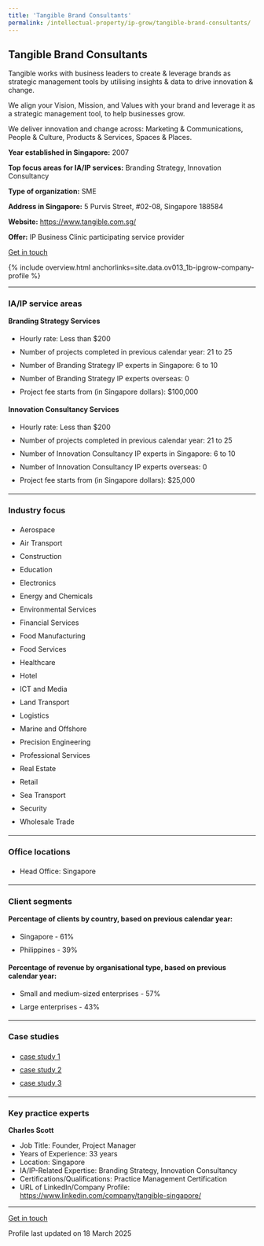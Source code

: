 ```yaml
---
title: 'Tangible Brand Consultants'
permalink: /intellectual-property/ip-grow/tangible-brand-consultants/
---
```


## Tangible Brand Consultants

Tangible works with business leaders to create & leverage brands as strategic management tools by utilising insights & data to drive innovation & change.

We align your Vision, Mission, and Values with your brand and leverage it as a strategic management tool, to help businesses grow.

We deliver innovation and change across: Marketing & Communications, People & Culture, Products & Services, Spaces & Places.

<b>Year established in Singapore:</b> 2007

<b>Top focus areas for IA/IP services:</b> Branding Strategy, Innovation Consultancy

<b>Type of organization:</b> SME

<b>Address in Singapore:</b> 5 Purvis Street, #02-08, Singapore 188584

<b>Website:</b> <a href='https://www.tangible.com.sg/'>https://www.tangible.com.sg/</a>

<b>Offer:</b> IP Business Clinic participating service provider

<a class='btn' href='https://form.gov.sg/683d9e0219a02aedb8e4bfa8' target='_blank' rel='noopener'>Get in touch</a>

{% include overview.html anchorlinks=site.data.ov013_1b-ipgrow-company-profile %}

---
<a name='ip-related-service-areas'></a>
### IA/IP service areas

**Branding Strategy Services**

<ul>
<li style='line-height: 27px; margin: 0px 0px !important'>Hourly rate:  Less than $200</li>
<li style='line-height: 27px; margin: 0px 0px !important'>Number of projects completed in previous calendar year: 21 to 25</li>
<li style='line-height: 27px; margin: 0px 0px !important'>Number of Branding Strategy IP experts in Singapore: 6 to 10</li>
<li style='line-height: 27px; margin: 0px 0px !important'>Number of Branding Strategy IP experts overseas: 0</li>
<li style='line-height: 27px; margin: 0px 0px !important'>Project fee starts from (in Singapore dollars):  $100,000</li>
</ul>

**Innovation Consultancy Services**

<ul>
<li style='line-height: 27px; margin: 0px 0px !important'>Hourly rate:  Less than $200</li>
<li style='line-height: 27px; margin: 0px 0px !important'>Number of projects completed in previous calendar year: 21 to 25</li>
<li style='line-height: 27px; margin: 0px 0px !important'>Number of Innovation Consultancy IP experts in Singapore: 6 to 10</li>
<li style='line-height: 27px; margin: 0px 0px !important'>Number of Innovation Consultancy IP experts overseas: 0</li>
<li style='line-height: 27px; margin: 0px 0px !important'>Project fee starts from (in Singapore dollars):  $25,000</li>
</ul>

---
<a name='industry-focus'></a>
### Industry focus

<ul><li style='line-height: 27px; margin: 0px 0px !important'> Aerospace</li><li style='line-height: 27px; margin: 0px 0px !important'>Air Transport</li><li style='line-height: 27px; margin: 0px 0px !important'>Construction</li><li style='line-height: 27px; margin: 0px 0px !important'>Education</li><li style='line-height: 27px; margin: 0px 0px !important'>Electronics</li><li style='line-height: 27px; margin: 0px 0px !important'>Energy and Chemicals</li><li style='line-height: 27px; margin: 0px 0px !important'>Environmental Services</li><li style='line-height: 27px; margin: 0px 0px !important'>Financial Services</li><li style='line-height: 27px; margin: 0px 0px !important'>Food Manufacturing</li><li style='line-height: 27px; margin: 0px 0px !important'>Food Services</li><li style='line-height: 27px; margin: 0px 0px !important'>Healthcare</li><li style='line-height: 27px; margin: 0px 0px !important'>Hotel</li><li style='line-height: 27px; margin: 0px 0px !important'>ICT and Media</li><li style='line-height: 27px; margin: 0px 0px !important'>Land Transport</li><li style='line-height: 27px; margin: 0px 0px !important'>Logistics</li><li style='line-height: 27px; margin: 0px 0px !important'>Marine and Offshore</li><li style='line-height: 27px; margin: 0px 0px !important'>Precision Engineering</li><li style='line-height: 27px; margin: 0px 0px !important'>Professional Services</li><li style='line-height: 27px; margin: 0px 0px !important'>Real Estate</li><li style='line-height: 27px; margin: 0px 0px !important'>Retail</li><li style='line-height: 27px; margin: 0px 0px !important'>Sea Transport</li><li style='line-height: 27px; margin: 0px 0px !important'>Security</li><li style='line-height: 27px; margin: 0px 0px !important'>Wholesale Trade</li></ul>

---
<a name='office-locations'></a>
### Office locations

<ul><li style='line-height: 27px; margin: 0px 0px !important'> Head Office: Singapore</li></ul>

---
<a name='client-segments'></a>
### Client segments

**Percentage of clients by country, based on previous calendar year:**

<ul><li style='line-height: 27px; margin: 0px 0px !important'> Singapore - 61%</li><li style='line-height: 27px; margin: 0px 0px !important'>Philippines - 39%</li></ul>

**Percentage of revenue by organisational type, based on previous calendar year:**

<ul><li style='line-height: 27px; margin: 0px 0px !important'> Small and medium-sized enterprises - 57%</li><li style='line-height: 27px; margin: 0px 0px !important'>Large enterprises - 43%
 </li></ul>

---
<a name='case-studies'></a>
### Case studies

<ul><li style='line-height: 27px; margin: 0px 0px !important'> <a href="https://www.tangible.com.sg/agriculture-and-commodities-branding-aboitiz-foods/" target="_blank" rel="noopener">case study 1</a></li><li style='line-height: 27px; margin: 0px 0px !important'><a href="https://www.tangible.com.sg/transport-logistics-branding-pil-pacific-international-lines/" target="_blank" rel="noopener">case study 2</a></li><li style='line-height: 27px; margin: 0px 0px !important'><a href="https://www.tangible.com.sg/southlinks-estate-real-estate-and-construction-branding/" target="_blank" rel="noopener">case study 3</a></li></ul>

---
<a name='key-practice-experts'></a>
### Key practice experts

**Charles Scott**

- Job Title: Founder, Project Manager
- Years of Experience: 33 years
- Location: Singapore
- IA/IP-Related Expertise: Branding Strategy, Innovation Consultancy
- Certifications/Qualifications: Practice Management Certification
- URL of LinkedIn/Company Profile: <a href="https://www.linkedin.com/company/tangible-singapore/" target="_blank" rel="noopener">https://www.linkedin.com/company/tangible-singapore/</a>


---
<p>
<a class='btn' href='https://form.gov.sg/683d9e0219a02aedb8e4bfa8' target='_blank' rel='noopener'>Get in touch</a>
</p>
Profile last updated on 18 March 2025
